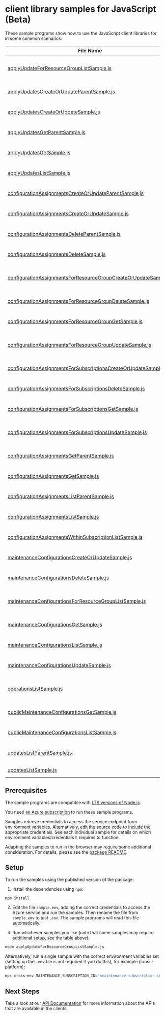 # client library samples for JavaScript (Beta)

These sample programs show how to use the JavaScript client libraries for in some common scenarios.

| **File Name**                                                                                                                   | **Description**                                                                                                                                                                                                                     |
| ------------------------------------------------------------------------------------------------------------------------------- | ----------------------------------------------------------------------------------------------------------------------------------------------------------------------------------------------------------------------------------- |
| [applyUpdateForResourceGroupListSample.js][applyupdateforresourcegrouplistsample]                                               | Get Configuration records within a subscription and resource group x-ms-original-file: specification/maintenance/resource-manager/Microsoft.Maintenance/stable/2023-04-01/examples/ApplyUpdatesResourceGroup_List.json              |
| [applyUpdatesCreateOrUpdateParentSample.js][applyupdatescreateorupdateparentsample]                                             | Apply maintenance updates to resource with parent x-ms-original-file: specification/maintenance/resource-manager/Microsoft.Maintenance/stable/2023-04-01/examples/ApplyUpdates_CreateOrUpdateParent.json                            |
| [applyUpdatesCreateOrUpdateSample.js][applyupdatescreateorupdatesample]                                                         | Apply maintenance updates to resource x-ms-original-file: specification/maintenance/resource-manager/Microsoft.Maintenance/stable/2023-04-01/examples/ApplyUpdates_CreateOrUpdate.json                                              |
| [applyUpdatesGetParentSample.js][applyupdatesgetparentsample]                                                                   | Track maintenance updates to resource with parent x-ms-original-file: specification/maintenance/resource-manager/Microsoft.Maintenance/stable/2023-04-01/examples/ApplyUpdates_GetParent.json                                       |
| [applyUpdatesGetSample.js][applyupdatesgetsample]                                                                               | Track maintenance updates to resource x-ms-original-file: specification/maintenance/resource-manager/Microsoft.Maintenance/stable/2023-04-01/examples/ApplyUpdates_Get.json                                                         |
| [applyUpdatesListSample.js][applyupdateslistsample]                                                                             | Get Configuration records within a subscription x-ms-original-file: specification/maintenance/resource-manager/Microsoft.Maintenance/stable/2023-04-01/examples/ApplyUpdates_List.json                                              |
| [configurationAssignmentsCreateOrUpdateParentSample.js][configurationassignmentscreateorupdateparentsample]                     | Register configuration for resource. x-ms-original-file: specification/maintenance/resource-manager/Microsoft.Maintenance/stable/2023-04-01/examples/ConfigurationAssignments_CreateOrUpdateParent.json                             |
| [configurationAssignmentsCreateOrUpdateSample.js][configurationassignmentscreateorupdatesample]                                 | Register configuration for resource. x-ms-original-file: specification/maintenance/resource-manager/Microsoft.Maintenance/stable/2023-04-01/examples/ConfigurationAssignments_CreateOrUpdate.json                                   |
| [configurationAssignmentsDeleteParentSample.js][configurationassignmentsdeleteparentsample]                                     | Unregister configuration for resource. x-ms-original-file: specification/maintenance/resource-manager/Microsoft.Maintenance/stable/2023-04-01/examples/ConfigurationAssignments_DeleteParent.json                                   |
| [configurationAssignmentsDeleteSample.js][configurationassignmentsdeletesample]                                                 | Unregister configuration for resource. x-ms-original-file: specification/maintenance/resource-manager/Microsoft.Maintenance/stable/2023-04-01/examples/ConfigurationAssignments_Delete.json                                         |
| [configurationAssignmentsForResourceGroupCreateOrUpdateSample.js][configurationassignmentsforresourcegroupcreateorupdatesample] | Register configuration for resource. x-ms-original-file: specification/maintenance/resource-manager/Microsoft.Maintenance/stable/2023-04-01/examples/ConfigurationAssignmentsForResourceGroup_CreateOrUpdate.json                   |
| [configurationAssignmentsForResourceGroupDeleteSample.js][configurationassignmentsforresourcegroupdeletesample]                 | Unregister configuration for resource. x-ms-original-file: specification/maintenance/resource-manager/Microsoft.Maintenance/stable/2023-04-01/examples/ConfigurationAssignmentsForResourceGroup_Delete.json                         |
| [configurationAssignmentsForResourceGroupGetSample.js][configurationassignmentsforresourcegroupgetsample]                       | Get configuration assignment for resource.. x-ms-original-file: specification/maintenance/resource-manager/Microsoft.Maintenance/stable/2023-04-01/examples/ConfigurationAssignmentsForResourceGroup_Get.json                       |
| [configurationAssignmentsForResourceGroupUpdateSample.js][configurationassignmentsforresourcegroupupdatesample]                 | Register configuration for resource. x-ms-original-file: specification/maintenance/resource-manager/Microsoft.Maintenance/stable/2023-04-01/examples/ConfigurationAssignmentsForResourceGroup_UpdateForResource.json                |
| [configurationAssignmentsForSubscriptionsCreateOrUpdateSample.js][configurationassignmentsforsubscriptionscreateorupdatesample] | Register configuration for resource. x-ms-original-file: specification/maintenance/resource-manager/Microsoft.Maintenance/stable/2023-04-01/examples/ConfigurationAssignmentsForSubscriptions_CreateOrUpdate.json                   |
| [configurationAssignmentsForSubscriptionsDeleteSample.js][configurationassignmentsforsubscriptionsdeletesample]                 | Unregister configuration for resource. x-ms-original-file: specification/maintenance/resource-manager/Microsoft.Maintenance/stable/2023-04-01/examples/ConfigurationAssignmentsForSubscriptions_Delete.json                         |
| [configurationAssignmentsForSubscriptionsGetSample.js][configurationassignmentsforsubscriptionsgetsample]                       | Get configuration assignment for resource.. x-ms-original-file: specification/maintenance/resource-manager/Microsoft.Maintenance/stable/2023-04-01/examples/ConfigurationAssignmentsForSubscriptions_Get.json                       |
| [configurationAssignmentsForSubscriptionsUpdateSample.js][configurationassignmentsforsubscriptionsupdatesample]                 | Register configuration for resource. x-ms-original-file: specification/maintenance/resource-manager/Microsoft.Maintenance/stable/2023-04-01/examples/ConfigurationAssignmentsForSubscriptions_UpdateForResource.json                |
| [configurationAssignmentsGetParentSample.js][configurationassignmentsgetparentsample]                                           | Get configuration assignment for resource.. x-ms-original-file: specification/maintenance/resource-manager/Microsoft.Maintenance/stable/2023-04-01/examples/ConfigurationAssignments_GetParent.json                                 |
| [configurationAssignmentsGetSample.js][configurationassignmentsgetsample]                                                       | Get configuration assignment for resource.. x-ms-original-file: specification/maintenance/resource-manager/Microsoft.Maintenance/stable/2023-04-01/examples/ConfigurationAssignments_Get.json                                       |
| [configurationAssignmentsListParentSample.js][configurationassignmentslistparentsample]                                         | List configurationAssignments for resource. x-ms-original-file: specification/maintenance/resource-manager/Microsoft.Maintenance/stable/2023-04-01/examples/ConfigurationAssignments_ListParent.json                                |
| [configurationAssignmentsListSample.js][configurationassignmentslistsample]                                                     | List configurationAssignments for resource. x-ms-original-file: specification/maintenance/resource-manager/Microsoft.Maintenance/stable/2023-04-01/examples/ConfigurationAssignments_List.json                                      |
| [configurationAssignmentsWithinSubscriptionListSample.js][configurationassignmentswithinsubscriptionlistsample]                 | Get configuration assignment within a subscription x-ms-original-file: specification/maintenance/resource-manager/Microsoft.Maintenance/stable/2023-04-01/examples/ConfigurationAssignmentsResultWithinSubscription_List.json       |
| [maintenanceConfigurationsCreateOrUpdateSample.js][maintenanceconfigurationscreateorupdatesample]                               | Create or Update configuration record x-ms-original-file: specification/maintenance/resource-manager/Microsoft.Maintenance/stable/2023-04-01/examples/MaintenanceConfigurations_CreateOrUpdateForResource.json                      |
| [maintenanceConfigurationsDeleteSample.js][maintenanceconfigurationsdeletesample]                                               | Delete Configuration record x-ms-original-file: specification/maintenance/resource-manager/Microsoft.Maintenance/stable/2023-04-01/examples/MaintenanceConfigurations_DeleteForResource.json                                        |
| [maintenanceConfigurationsForResourceGroupListSample.js][maintenanceconfigurationsforresourcegrouplistsample]                   | Get Configuration records within a subscription and resource group x-ms-original-file: specification/maintenance/resource-manager/Microsoft.Maintenance/stable/2023-04-01/examples/MaintenanceConfigurationsResourceGroup_List.json |
| [maintenanceConfigurationsGetSample.js][maintenanceconfigurationsgetsample]                                                     | Get Configuration record x-ms-original-file: specification/maintenance/resource-manager/Microsoft.Maintenance/stable/2023-04-01/examples/MaintenanceConfigurations_GetForResource.json                                              |
| [maintenanceConfigurationsListSample.js][maintenanceconfigurationslistsample]                                                   | Get Configuration records within a subscription x-ms-original-file: specification/maintenance/resource-manager/Microsoft.Maintenance/stable/2023-04-01/examples/MaintenanceConfigurations_List.json                                 |
| [maintenanceConfigurationsUpdateSample.js][maintenanceconfigurationsupdatesample]                                               | Patch configuration record x-ms-original-file: specification/maintenance/resource-manager/Microsoft.Maintenance/stable/2023-04-01/examples/MaintenanceConfigurations_UpdateForResource.json                                         |
| [operationsListSample.js][operationslistsample]                                                                                 | List the available operations supported by the Microsoft.Maintenance resource provider x-ms-original-file: specification/maintenance/resource-manager/Microsoft.Maintenance/stable/2023-04-01/examples/Operations_List.json         |
| [publicMaintenanceConfigurationsGetSample.js][publicmaintenanceconfigurationsgetsample]                                         | Get Public Maintenance Configuration record x-ms-original-file: specification/maintenance/resource-manager/Microsoft.Maintenance/stable/2023-04-01/examples/PublicMaintenanceConfigurations_GetForResource.json                     |
| [publicMaintenanceConfigurationsListSample.js][publicmaintenanceconfigurationslistsample]                                       | Get Public Maintenance Configuration records x-ms-original-file: specification/maintenance/resource-manager/Microsoft.Maintenance/stable/2023-04-01/examples/PublicMaintenanceConfigurations_List.json                              |
| [updatesListParentSample.js][updateslistparentsample]                                                                           | Get updates to resources. x-ms-original-file: specification/maintenance/resource-manager/Microsoft.Maintenance/stable/2023-04-01/examples/Updates_ListParent.json                                                                   |
| [updatesListSample.js][updateslistsample]                                                                                       | Get updates to resources. x-ms-original-file: specification/maintenance/resource-manager/Microsoft.Maintenance/stable/2023-04-01/examples/Updates_List.json                                                                         |

## Prerequisites

The sample programs are compatible with [LTS versions of Node.js](https://github.com/nodejs/release#release-schedule).

You need [an Azure subscription][freesub] to run these sample programs.

Samples retrieve credentials to access the service endpoint from environment variables. Alternatively, edit the source code to include the appropriate credentials. See each individual sample for details on which environment variables/credentials it requires to function.

Adapting the samples to run in the browser may require some additional consideration. For details, please see the [package README][package].

## Setup

To run the samples using the published version of the package:

1. Install the dependencies using `npm`:

```bash
npm install
```

2. Edit the file `sample.env`, adding the correct credentials to access the Azure service and run the samples. Then rename the file from `sample.env` to just `.env`. The sample programs will read this file automatically.

3. Run whichever samples you like (note that some samples may require additional setup, see the table above):

```bash
node applyUpdateForResourceGroupListSample.js
```

Alternatively, run a single sample with the correct environment variables set (setting up the `.env` file is not required if you do this), for example (cross-platform):

```bash
npx cross-env MAINTENANCE_SUBSCRIPTION_ID="<maintenance subscription id>" MAINTENANCE_RESOURCE_GROUP="<maintenance resource group>" node applyUpdateForResourceGroupListSample.js
```

## Next Steps

Take a look at our [API Documentation][apiref] for more information about the APIs that are available in the clients.

[applyupdateforresourcegrouplistsample]: https://github.com/Azure/azure-sdk-for-js/blob/main/sdk/maintenance/arm-maintenance/samples/v1-beta/javascript/applyUpdateForResourceGroupListSample.js
[applyupdatescreateorupdateparentsample]: https://github.com/Azure/azure-sdk-for-js/blob/main/sdk/maintenance/arm-maintenance/samples/v1-beta/javascript/applyUpdatesCreateOrUpdateParentSample.js
[applyupdatescreateorupdatesample]: https://github.com/Azure/azure-sdk-for-js/blob/main/sdk/maintenance/arm-maintenance/samples/v1-beta/javascript/applyUpdatesCreateOrUpdateSample.js
[applyupdatesgetparentsample]: https://github.com/Azure/azure-sdk-for-js/blob/main/sdk/maintenance/arm-maintenance/samples/v1-beta/javascript/applyUpdatesGetParentSample.js
[applyupdatesgetsample]: https://github.com/Azure/azure-sdk-for-js/blob/main/sdk/maintenance/arm-maintenance/samples/v1-beta/javascript/applyUpdatesGetSample.js
[applyupdateslistsample]: https://github.com/Azure/azure-sdk-for-js/blob/main/sdk/maintenance/arm-maintenance/samples/v1-beta/javascript/applyUpdatesListSample.js
[configurationassignmentscreateorupdateparentsample]: https://github.com/Azure/azure-sdk-for-js/blob/main/sdk/maintenance/arm-maintenance/samples/v1-beta/javascript/configurationAssignmentsCreateOrUpdateParentSample.js
[configurationassignmentscreateorupdatesample]: https://github.com/Azure/azure-sdk-for-js/blob/main/sdk/maintenance/arm-maintenance/samples/v1-beta/javascript/configurationAssignmentsCreateOrUpdateSample.js
[configurationassignmentsdeleteparentsample]: https://github.com/Azure/azure-sdk-for-js/blob/main/sdk/maintenance/arm-maintenance/samples/v1-beta/javascript/configurationAssignmentsDeleteParentSample.js
[configurationassignmentsdeletesample]: https://github.com/Azure/azure-sdk-for-js/blob/main/sdk/maintenance/arm-maintenance/samples/v1-beta/javascript/configurationAssignmentsDeleteSample.js
[configurationassignmentsforresourcegroupcreateorupdatesample]: https://github.com/Azure/azure-sdk-for-js/blob/main/sdk/maintenance/arm-maintenance/samples/v1-beta/javascript/configurationAssignmentsForResourceGroupCreateOrUpdateSample.js
[configurationassignmentsforresourcegroupdeletesample]: https://github.com/Azure/azure-sdk-for-js/blob/main/sdk/maintenance/arm-maintenance/samples/v1-beta/javascript/configurationAssignmentsForResourceGroupDeleteSample.js
[configurationassignmentsforresourcegroupgetsample]: https://github.com/Azure/azure-sdk-for-js/blob/main/sdk/maintenance/arm-maintenance/samples/v1-beta/javascript/configurationAssignmentsForResourceGroupGetSample.js
[configurationassignmentsforresourcegroupupdatesample]: https://github.com/Azure/azure-sdk-for-js/blob/main/sdk/maintenance/arm-maintenance/samples/v1-beta/javascript/configurationAssignmentsForResourceGroupUpdateSample.js
[configurationassignmentsforsubscriptionscreateorupdatesample]: https://github.com/Azure/azure-sdk-for-js/blob/main/sdk/maintenance/arm-maintenance/samples/v1-beta/javascript/configurationAssignmentsForSubscriptionsCreateOrUpdateSample.js
[configurationassignmentsforsubscriptionsdeletesample]: https://github.com/Azure/azure-sdk-for-js/blob/main/sdk/maintenance/arm-maintenance/samples/v1-beta/javascript/configurationAssignmentsForSubscriptionsDeleteSample.js
[configurationassignmentsforsubscriptionsgetsample]: https://github.com/Azure/azure-sdk-for-js/blob/main/sdk/maintenance/arm-maintenance/samples/v1-beta/javascript/configurationAssignmentsForSubscriptionsGetSample.js
[configurationassignmentsforsubscriptionsupdatesample]: https://github.com/Azure/azure-sdk-for-js/blob/main/sdk/maintenance/arm-maintenance/samples/v1-beta/javascript/configurationAssignmentsForSubscriptionsUpdateSample.js
[configurationassignmentsgetparentsample]: https://github.com/Azure/azure-sdk-for-js/blob/main/sdk/maintenance/arm-maintenance/samples/v1-beta/javascript/configurationAssignmentsGetParentSample.js
[configurationassignmentsgetsample]: https://github.com/Azure/azure-sdk-for-js/blob/main/sdk/maintenance/arm-maintenance/samples/v1-beta/javascript/configurationAssignmentsGetSample.js
[configurationassignmentslistparentsample]: https://github.com/Azure/azure-sdk-for-js/blob/main/sdk/maintenance/arm-maintenance/samples/v1-beta/javascript/configurationAssignmentsListParentSample.js
[configurationassignmentslistsample]: https://github.com/Azure/azure-sdk-for-js/blob/main/sdk/maintenance/arm-maintenance/samples/v1-beta/javascript/configurationAssignmentsListSample.js
[configurationassignmentswithinsubscriptionlistsample]: https://github.com/Azure/azure-sdk-for-js/blob/main/sdk/maintenance/arm-maintenance/samples/v1-beta/javascript/configurationAssignmentsWithinSubscriptionListSample.js
[maintenanceconfigurationscreateorupdatesample]: https://github.com/Azure/azure-sdk-for-js/blob/main/sdk/maintenance/arm-maintenance/samples/v1-beta/javascript/maintenanceConfigurationsCreateOrUpdateSample.js
[maintenanceconfigurationsdeletesample]: https://github.com/Azure/azure-sdk-for-js/blob/main/sdk/maintenance/arm-maintenance/samples/v1-beta/javascript/maintenanceConfigurationsDeleteSample.js
[maintenanceconfigurationsforresourcegrouplistsample]: https://github.com/Azure/azure-sdk-for-js/blob/main/sdk/maintenance/arm-maintenance/samples/v1-beta/javascript/maintenanceConfigurationsForResourceGroupListSample.js
[maintenanceconfigurationsgetsample]: https://github.com/Azure/azure-sdk-for-js/blob/main/sdk/maintenance/arm-maintenance/samples/v1-beta/javascript/maintenanceConfigurationsGetSample.js
[maintenanceconfigurationslistsample]: https://github.com/Azure/azure-sdk-for-js/blob/main/sdk/maintenance/arm-maintenance/samples/v1-beta/javascript/maintenanceConfigurationsListSample.js
[maintenanceconfigurationsupdatesample]: https://github.com/Azure/azure-sdk-for-js/blob/main/sdk/maintenance/arm-maintenance/samples/v1-beta/javascript/maintenanceConfigurationsUpdateSample.js
[operationslistsample]: https://github.com/Azure/azure-sdk-for-js/blob/main/sdk/maintenance/arm-maintenance/samples/v1-beta/javascript/operationsListSample.js
[publicmaintenanceconfigurationsgetsample]: https://github.com/Azure/azure-sdk-for-js/blob/main/sdk/maintenance/arm-maintenance/samples/v1-beta/javascript/publicMaintenanceConfigurationsGetSample.js
[publicmaintenanceconfigurationslistsample]: https://github.com/Azure/azure-sdk-for-js/blob/main/sdk/maintenance/arm-maintenance/samples/v1-beta/javascript/publicMaintenanceConfigurationsListSample.js
[updateslistparentsample]: https://github.com/Azure/azure-sdk-for-js/blob/main/sdk/maintenance/arm-maintenance/samples/v1-beta/javascript/updatesListParentSample.js
[updateslistsample]: https://github.com/Azure/azure-sdk-for-js/blob/main/sdk/maintenance/arm-maintenance/samples/v1-beta/javascript/updatesListSample.js
[apiref]: https://docs.microsoft.com/javascript/api/@azure/arm-maintenance?view=azure-node-preview?view=azure-node-preview
[freesub]: https://azure.microsoft.com/free/
[package]: https://github.com/Azure/azure-sdk-for-js/tree/main/sdk/maintenance/arm-maintenance/README.md
